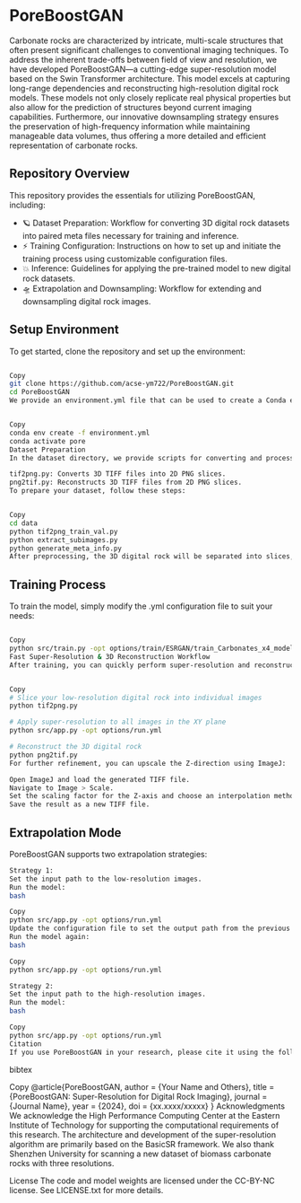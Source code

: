 # PoreBoostGAN
Carbonate rocks are characterized by intricate, multi-scale structures that often present significant challenges to conventional imaging techniques. To address the inherent trade-offs between field of view and resolution, we have developed PoreBoostGAN—a cutting-edge super-resolution model based on the Swin Transformer architecture. This model excels at capturing long-range dependencies and reconstructing high-resolution digital rock models. These models not only closely replicate real physical properties but also allow for the prediction of structures beyond current imaging capabilities. Furthermore, our innovative downsampling strategy ensures the preservation of high-frequency information while maintaining manageable data volumes, thus offering a more detailed and efficient representation of carbonate rocks.

## Repository Overview
This repository provides the essentials for utilizing PoreBoostGAN, including:

* 🪐 Dataset Preparation: Workflow for converting 3D digital rock datasets into paired meta files necessary for training and inference.
* ⚡️ Training Configuration: Instructions on how to set up and initiate the training process using customizable configuration files.
* 💥 Inference: Guidelines for applying the pre-trained model to new digital rock datasets.
* 🛸 Extrapolation and Downsampling: Workflow for extending and downsampling digital rock images.
## Setup Environment
To get started, clone the repository and set up the environment:

```bash

Copy
git clone https://github.com/acse-ym722/PoreBoostGAN.git
cd PoreBoostGAN
We provide an environment.yml file that can be used to create a Conda environment. If you only intend to run pre-trained models on a CPU, you may exclude the cudatoolkit and pytorch-cuda dependencies from the file. The code has been tested on Ubuntu 20.04 with CUDA 11.8, PyTorch 2.4 (latest), and Python 3.8.
```
```bash

Copy
conda env create -f environment.yml
conda activate pore
Dataset Preparation
In the dataset directory, we provide scripts for converting and processing your 3D digital rock data:

tif2png.py: Converts 3D TIFF files into 2D PNG slices.
png2tif.py: Reconstructs 3D TIFF files from 2D PNG slices.
To prepare your dataset, follow these steps:
```
```bash

Copy
cd data
python tif2png_train_val.py
python extract_subimages.py
python generate_meta_info.py
After preprocessing, the 3D digital rock will be separated into slices, and meta information will be generated to facilitate pairing and fast loading. The meta info will be saved in a designated folder for each dataset.
```
## Training Process
To train the model, simply modify the .yml configuration file to suit your needs:

```bash

Copy
python src/train.py -opt options/train/ESRGAN/train_Carbonates_x4_model_2.yml
Fast Super-Resolution & 3D Reconstruction Workflow
After training, you can quickly perform super-resolution and reconstruct 3D digital rocks using the following steps:
```
```bash

Copy
# Slice your low-resolution digital rock into individual images
python tif2png.py

# Apply super-resolution to all images in the XY plane
python src/app.py -opt options/run.yml 

# Reconstruct the 3D digital rock
python png2tif.py
For further refinement, you can upscale the Z-direction using ImageJ:

Open ImageJ and load the generated TIFF file.
Navigate to Image > Scale.
Set the scaling factor for the Z-axis and choose an interpolation method (Bilinear or Bicubic).
Save the result as a new TIFF file.
```
## Extrapolation Mode
PoreBoostGAN supports two extrapolation strategies:
```bash
Strategy 1:
Set the input path to the low-resolution images.
Run the model:
bash

Copy
python src/app.py -opt options/run.yml
Update the configuration file to set the output path from the previous run as the new input path.
Run the model again:
bash

Copy
python src/app.py -opt options/run.yml

Strategy 2:
Set the input path to the high-resolution images.
Run the model:
bash

Copy
python src/app.py -opt options/run.yml
Citation
If you use PoreBoostGAN in your research, please cite it using the following BibTeX entry:
```
bibtex

Copy
@article{PoreBoostGAN,
  author = {Your Name and Others},
  title = {PoreBoostGAN: Super-Resolution for Digital Rock Imaging},
  journal = {Journal Name},
  year = {2024},
  doi = {xx.xxxx/xxxxx}
}
Acknowledgments
We acknowledge the High Performance Computing Center at the Eastern Institute of Technology for supporting the computational requirements of this research. The architecture and development of the super-resolution algorithm are primarily based on the BasicSR framework. We also thank Shenzhen University for scanning a new dataset of biomass carbonate rocks with three resolutions.

License
The code and model weights are licensed under the CC-BY-NC license. See LICENSE.txt for more details.
